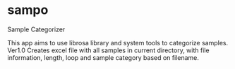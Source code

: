 # sampo
Sample Categorizer

This app aims to use librosa library and system tools to categorize samples. 
Ver1.0
Creates excel file with all samples in current directory, with file information, length, loop and sample category based on filename. 
